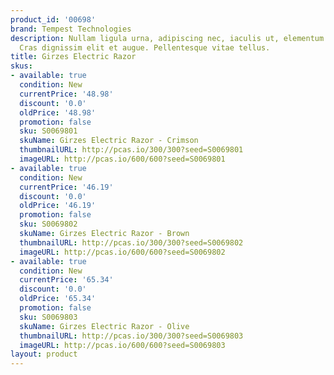 ```yaml
---
product_id: '00698'
brand: Tempest Technologies
description: Nullam ligula urna, adipiscing nec, iaculis ut, elementum non, turpis.
  Cras dignissim elit et augue. Pellentesque vitae tellus.
title: Girzes Electric Razor
skus:
- available: true
  condition: New
  currentPrice: '48.98'
  discount: '0.0'
  oldPrice: '48.98'
  promotion: false
  sku: S0069801
  skuName: Girzes Electric Razor - Crimson
  thumbnailURL: http://pcas.io/300/300?seed=S0069801
  imageURL: http://pcas.io/600/600?seed=S0069801
- available: true
  condition: New
  currentPrice: '46.19'
  discount: '0.0'
  oldPrice: '46.19'
  promotion: false
  sku: S0069802
  skuName: Girzes Electric Razor - Brown
  thumbnailURL: http://pcas.io/300/300?seed=S0069802
  imageURL: http://pcas.io/600/600?seed=S0069802
- available: true
  condition: New
  currentPrice: '65.34'
  discount: '0.0'
  oldPrice: '65.34'
  promotion: false
  sku: S0069803
  skuName: Girzes Electric Razor - Olive
  thumbnailURL: http://pcas.io/300/300?seed=S0069803
  imageURL: http://pcas.io/600/600?seed=S0069803
layout: product
---
```

